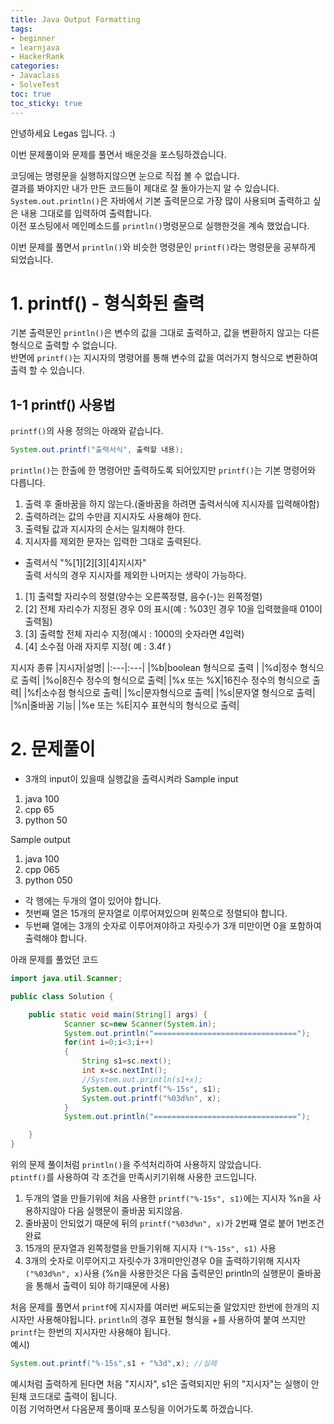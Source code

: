 ```yaml
---
title: Java Output Formatting
tags:
- beginner
- learnjava
- HackerRank
categories:
- Javaclass
- SolveTest
toc: true
toc_sticky: true
---
```


안녕하세요 Legas 입니다. :)

이번 문제풀이와 문제를 풀면서 배운것을 포스팅하겠습니다.

코딩에는 명령문을 실행하지않으면 눈으로 직접 볼 수 없습니다.  
결과를 봐야지만 내가 만든 코드들이 제대로 잘 돌아가는지 알 수 있습니다.  
`System.out.println()`은 자바에서 기본 출력문으로 가장 많이 사용되며 출력하고 싶은 내용 그대로를 입력하여 출력합니다.  
이전 포스팅에서 메인메소드를 `println()`명령문으로 실행한것을 계속 했었습니다.  
  
이번 문제를 풀면서 `println()`와 비슷한 명령문인 `printf()`라는 명령문을 공부하게 되었습니다.

# 1. printf() - 형식화된 출력
기본 출력문인 `println()`은 변수의 값을 그대로 출력하고, 값을 변환하지 않고는 다른형식으로 출력할 수 없습니다.  
반면에 `printf()`는 지시자의 명령어를 통해 변수의 값을 여러가지 형식으로 변환하여 출력 할 수 있습니다.  

## 1-1 printf() 사용법
`printf()`의 사용 정의는 아래와 같습니다.
```java
System.out.printf("출력서식", 출력할 내용);
```
`println()`는 한출에 한 명령어만 출력하도록 되어있지만 `printf()`는 기본 명령어와 다릅니다.
1. 출력 후 줄바꿈을 하지 않는다.(줄바꿈을 하려면 출력서식에 지시자를 입력해야함)  
2. 출력하려는 값의 수만큼 지시자도 사용해야 한다.  
3. 출력될 값과 지시자의 순서는 일치해야 한다.  
4. 지시자를 제외한 문자는 입력한 그대로 출력된다.  

* 출력서식
"%[1][2][3][4]지시자"  
출력 서식의 경우 지시자를 제외한 나머지는 생략이 가능하다.  
1. [1] 출력할 자리수의 정렬(양수는 오른쪽정렬, 음수(-)는 왼쪽정렬)  
2. [2] 전체 자리수가 지정된 경우 0의 표시(예 : %03인 경우 10을 입력했을때 010이 출력됨)  
3. [3] 출력할 전체 자리수 지정(예시 : 1000의 숫자라면 4입력)  
4. [4] 소수점 아래 자지루 지정( 예 : 3.4f )  
  
지시자 종류
|지시자|설명|
|:---|:---|
|%b|boolean 형식으로 출력 |
|%d|정수 형식으로 출력|
|%o|8진수 정수의 형식으로 출력|
|%x 또는 %X|16진수 정수의 형식으로 출력|
|%f|소수점 형식으로 출력|
|%c|문자형식으로 출력|
|%s|문자열 형식으로 출력|
|%n|줄바꿈 기능|
|%e 또는 %E|지수 표현식의 형식으로 출력|

# 2. 문제풀이
* 3개의 input이 있을때 실행값을 출력시켜라
Sample input
1. java 100  
2. cpp 65  
3. python 50  

Sample output

1. java           100   
2. cpp            065   
3. python         050   

* 각 행에는 두개의 열이 있어야 합니다.  
* 첫번째 열은 15개의 문자열로 이루어져있으며 왼쪽으로 정렬되야 합니다.  
* 두번째 열에는 3개의 숫자로 이루어져야하고 자릿수가 3개 미만이면 0을 포함하여 출력해야 합니다.  

아래 문제를 풀었던 코드  
```java
import java.util.Scanner;

public class Solution {

    public static void main(String[] args) {
            Scanner sc=new Scanner(System.in);
            System.out.println("================================");
            for(int i=0;i<3;i++)
            {
                String s1=sc.next();
                int x=sc.nextInt();
                //System.out.println(s1+x);
                System.out.printf("%-15s", s1);
                System.out.printf("%03d%n", x);
            }
            System.out.println("================================");

    }
}
```
위의 문제 풀이처럼 `println()`을 주석처리하여 사용하지 않았습니다.  
`ptintf()`를 사용하여 각 조건을 만족시키기위해 사용한 코드입니다.  

1. 두개의 열을 만들기위에 처음 사용한 `printf("%-15s", s1)`에는 지시자 %n을 사용하지않아 다음 실행문이 줄바꿈 되지않음.  
2. 줄바꿈이 안되었기 때문에 뒤의 `printf("%03d%n", x)`가 2번째 열로 붙어 1번조건 완료  
3. 15개의 문자열과 왼쪽정렬을 만들기위해 지시자 `("%-15s", s1)` 사용  
4. 3개의 숫자로 이루어지고 자릿수가 3개미만인경우 0을 출력하기위해 지시자 `("%03d%n", x)`사용 (%n을 사용한것은 다음 출력문인 println의 실행문이 줄바꿈을 통해서 출력이 되야 하기때문에 사용)  

처음 문제를 풀면서 `printf`에 지시자를 여러번 써도되는줄 알았지만 한번에 한개의 지시자만 사용해야됩니다.
`println`의 경우 표현될 형식을 +를 사용하여 붙여 쓰지만 `printf`는 한번의 지시자만 사용해야 됩니다.  
예시)
```java
System.out.printf("%-15s",s1 + "%3d",x); //실패
```
예시처럼 출력하게 된다면 처음 "지시자", s1은 출력되지만 뒤의 "지시자"는 실행이 안된채 코드대로 출력이 됩니다.  
이점 기억하면서 다음문제 풀이때 포스팅을 이어가도록 하겠습니다.
